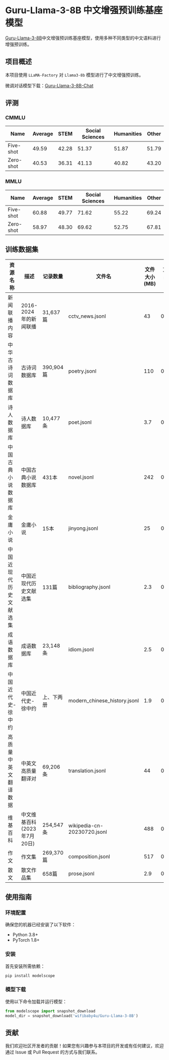 # Guru-Llama-3-8B 中文增强预训练基座模型

[Guru-Llama-3-8B](https://modelscope.cn/models/wifibaby4u/Guru-Llama-3-8B)中文增强预训练基座模型，使用多种不同类型的中文语料进行增强预训练。

## 项目概述

本项目使用 `LLaMA-Factory` 对 `Llama3-8b` 模型进行了中文增强预训练。

微调对话模型下载：[Guru-Llama-3-8B-Chat](https://modelscope.cn/models/wifibaby4u/Guru-Llama-3-8B-Chat)

## 评测

### CMMLU

| Name | Average | STEM | Social Sciences | Humanities | Other |
|-------|---------|------|-----------------|------------|-------|
| Five-shot | 49.59 | 42.28 | 51.37 | 51.87 | 51.79 |
| Zero-shot | 40.53 | 36.31 | 41.13 | 40.82 | 43.20 |

### MMLU

| Name | Average | STEM | Social Sciences | Humanities | Other |
|-------|---------|------|-----------------|------------|-------|
| Five-shot | 60.88 | 49.77 | 71.62 | 55.22 | 69.24 |
| Zero-shot | 58.97 | 48.30 | 69.62 | 52.75 | 67.81 |

## 训练数据集

| 资源名称               | 描述                             | 记录数量 | 文件名               | 文件大小(MB)     | 文件占比(%)  |
|-----------------------|---------------------------------|----------|----------------------|--------------|------------|
| 新闻联播内容           | 2016-2024年的新闻联播        | 31,637篇   | cctv_news.jsonl              | 43           | 0.029       |
| 中华古诗词数据库       | 古诗词数据库                 | 390,904篇  | poetry.jsonl                 | 110          | 0.074       |
| 诗人数据库             | 诗人数据库                   | 10,477条   | poet.jsonl                   | 3.7          | 0.002       |
| 中国古典小说数据库     | 中国古典小说数据库           | 431本      | novel.jsonl                  | 242          | 0.163       |
| 金庸小说               | 金庸小说                     | 15本       | jinyong.jsonl                | 25           | 0.017       |
| 中国近现代历史文献选集 | 中国近现代历史文献选集       | 131篇      | bibliography.jsonl           | 2.3          | 0.002       |
| 成语数据库             | 成语数据库                   | 23,148条   | idiom.jsonl                  | 2.5          | 0.002       |
| 中国近代史-徐中约      | 中国近代史-徐中约            | 上、下两册 | modern_chinese_history.jsonl | 1.9          | 0.001       |
| 高质量中英文翻译数据   | 中英文高质量翻译对           | 69,206条   | translation.jsonl            | 44           | 0.030       |
| 维基百科               | 中文维基百科 (2023年7月20日) | 254,547条  | wikipedia-cn-20230720.jsonl  | 488          | 0.329       |
| 作文                   | 作文集                       | 269,370篇  | composition.jsonl            | 517          | 0.349       |
| 散文                   | 散文作品集                   | 658篇      | prose.jsonl                  | 2.9          | 0.002       |

## 使用指南

### 环境配置

确保您的机器已经安装了以下软件：

- Python 3.8+
- PyTorch 1.8+

### 安装

首先安装所需依赖：

```bash
pip install modelscope
```

### 模型下载

使用以下命令加载并运行模型：

```python
from modelscope import snapshot_download
model_dir = snapshot_download('wifibaby4u/Guru-Llama-3-8B')
```

## 贡献

我们欢迎社区开发者的贡献！如果您有兴趣参与本项目的开发或有任何建议，欢迎通过 Issue 或 Pull Request 的方式与我们联系。
